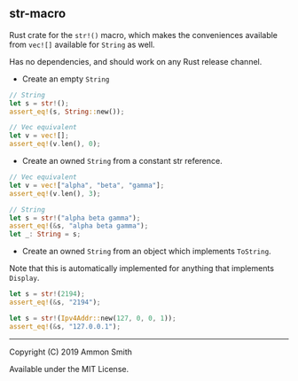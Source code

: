 ## str-macro

Rust crate for the `str!()` macro, which makes the conveniences available from `vec![]` available for `String` as well.

Has no dependencies, and should work on any Rust release channel.

* Create an empty `String`

```rust
// String
let s = str!();
assert_eq!(s, String::new());

// Vec equivalent
let v = vec![];
assert_eq!(v.len(), 0);
```

* Create an owned `String` from a constant str reference.

```rust
// Vec equivalent
let v = vec!["alpha", "beta", "gamma"];
assert_eq!(v.len(), 3);

// String
let s = str!("alpha beta gamma");
assert_eq!(&s, "alpha beta gamma");
let _: String = s;
```

* Create an owned `String` from an object which implements `ToString`.

Note that this is automatically implemented for anything that implements `Display`.

```rust
let s = str!(2194);
assert_eq!(&s, "2194");

let s = str!(Ipv4Addr::new(127, 0, 0, 1));
assert_eq!(&s, "127.0.0.1");
```

----

Copyright (C) 2019 Ammon Smith

Available under the MIT License.
